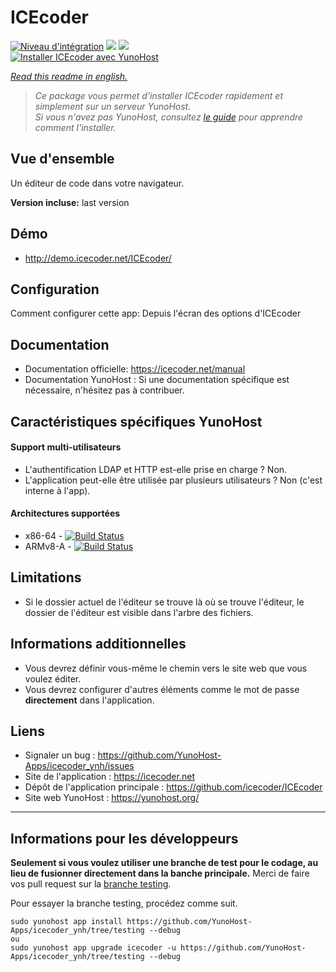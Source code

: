 # ICEcoder

[![Niveau d'intégration](https://dash.yunohost.org/integration/icecoder.svg)](https://dash.yunohost.org/appci/app/icecoder) ![](https://ci-apps.yunohost.org/ci/badges/icecoder.status.svg) ![](https://ci-apps.yunohost.org/ci/badges/icecoder.maintain.svg)  
[![Installer ICEcoder avec YunoHost](https://install-app.yunohost.org/install-with-yunohost.svg)](https://install-app.yunohost.org/?app=icecoder)

*[Read this readme in english.](./README.md)* 

> *Ce package vous permet d'installer ICEcoder rapidement et simplement sur un serveur YunoHost.  
Si vous n'avez pas YunoHost, consultez [le guide](https://yunohost.org/#/install) pour apprendre comment l'installer.*

## Vue d'ensemble
Un éditeur de code dans votre navigateur.

**Version incluse:** last version

## Démo

* http://demo.icecoder.net/ICEcoder/

## Configuration

Comment configurer cette app: Depuis l'écran des options d'ICEcoder

## Documentation

 * Documentation officielle: https://icecoder.net/manual
 * Documentation YunoHost : Si une documentation spécifique est nécessaire, n'hésitez pas à contribuer.

## Caractéristiques spécifiques YunoHost

#### Support multi-utilisateurs

* L'authentification LDAP et HTTP est-elle prise en charge ? Non.
* L'application peut-elle être utilisée par plusieurs utilisateurs ? Non (c'est interne à l'app).

#### Architectures supportées

* x86-64 - [![Build Status](https://ci-apps.yunohost.org/ci/logs/icecoder%20%28Apps%29.svg)](https://ci-apps.yunohost.org/ci/apps/icecoder/)
* ARMv8-A - [![Build Status](https://ci-apps-arm.yunohost.org/ci/logs/icecoder%20%28Apps%29.svg)](https://ci-apps-arm.yunohost.org/ci/apps/icecoder/)

## Limitations

* Si le dossier actuel de l'éditeur se trouve là où se trouve l'éditeur, le dossier de l'éditeur est visible dans l'arbre des fichiers.

## Informations additionnelles

* Vous devrez définir vous-même le chemin vers le site web que vous voulez éditer.
* Vous devrez configurer d'autres éléments comme le mot de passe **directement** dans l'application.

## Liens

 * Signaler un bug : https://github.com/YunoHost-Apps/icecoder_ynh/issues
 * Site de l'application : https://icecoder.net
 * Dépôt de l'application principale : https://github.com/icecoder/ICEcoder
 * Site web YunoHost : https://yunohost.org/

---

## Informations pour les développeurs

**Seulement si vous voulez utiliser une branche de test pour le codage, au lieu de fusionner directement dans la banche principale.**
Merci de faire vos pull request sur la [branche testing](https://github.com/YunoHost-Apps/REPLACEBYYOURAPP_ynh/tree/testing).

Pour essayer la branche testing, procédez comme suit.
```
sudo yunohost app install https://github.com/YunoHost-Apps/icecoder_ynh/tree/testing --debug
ou
sudo yunohost app upgrade icecoder -u https://github.com/YunoHost-Apps/icecoder_ynh/tree/testing --debug
```
